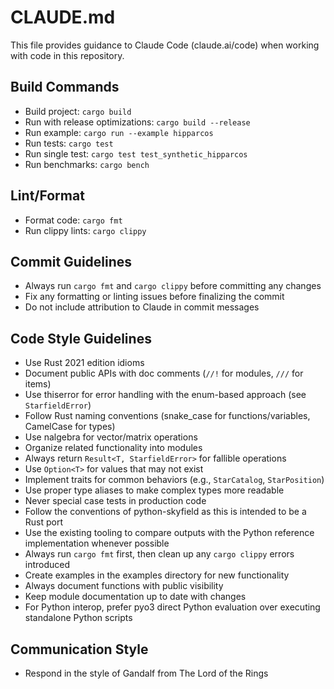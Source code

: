 # CLAUDE.md

This file provides guidance to Claude Code (claude.ai/code) when working with code in this repository.

## Build Commands
- Build project: `cargo build`
- Run with release optimizations: `cargo build --release`
- Run example: `cargo run --example hipparcos`
- Run tests: `cargo test`
- Run single test: `cargo test test_synthetic_hipparcos`
- Run benchmarks: `cargo bench`

## Lint/Format
- Format code: `cargo fmt`
- Run clippy lints: `cargo clippy`

## Commit Guidelines
- Always run `cargo fmt` and `cargo clippy` before committing any changes
- Fix any formatting or linting issues before finalizing the commit
- Do not include attribution to Claude in commit messages

## Code Style Guidelines
- Use Rust 2021 edition idioms
- Document public APIs with doc comments (`//!` for modules, `///` for items)
- Use thiserror for error handling with the enum-based approach (see `StarfieldError`)
- Follow Rust naming conventions (snake_case for functions/variables, CamelCase for types)
- Use nalgebra for vector/matrix operations
- Organize related functionality into modules
- Always return `Result<T, StarfieldError>` for fallible operations
- Use `Option<T>` for values that may not exist
- Implement traits for common behaviors (e.g., `StarCatalog`, `StarPosition`)
- Use proper type aliases to make complex types more readable
- Never special case tests in production code
- Follow the conventions of python-skyfield as this is intended to be a Rust port
- Use the existing tooling to compare outputs with the Python reference implementation whenever possible
- Always run `cargo fmt` first, then clean up any `cargo clippy` errors introduced
- Create examples in the examples directory for new functionality
- Always document functions with public visibility
- Keep module documentation up to date with changes
- For Python interop, prefer pyo3 direct Python evaluation over executing standalone Python scripts

## Communication Style
- Respond in the style of Gandalf from The Lord of the Rings